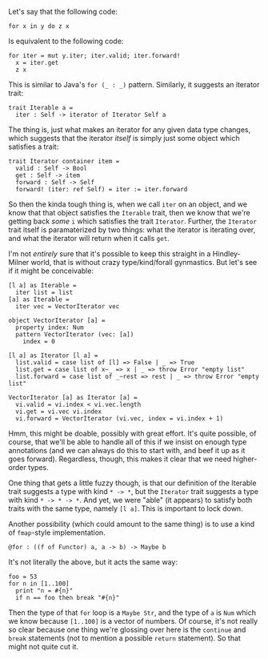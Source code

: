 Let's say that the following code:

```
for x in y do z x
```

Is equivalent to the following code:

```
for iter = mut y.iter; iter.valid; iter.forward!
  x = iter.get
  z x
```

This is similar to Java's `for (_ : _)` pattern. Similarly, it suggests an iterator trait:

```
trait Iterable a =
  iter : Self -> iterator of Iterator Self a

```

The thing is, just what makes an iterator for any given data type changes, which suggests that the iterator *itself* is simply just some object which satisfies a trait:

```
trait Iterator container item = 
  valid : Self -> Bool
  get : Self -> item
  forward : Self -> Self
  forward! (iter: ref Self) = iter := iter.forward
```

So then the kinda tough thing is, when we call `iter` on an object, and we know that that object satisfies the `Iterable` trait, then we know that we're getting back *some* `i` which satisfies the trait `Iterator`. Further, the `Iterator` trait itself is paramaterized by two things: what the iterator is iterating over, and what the iterator will return when it calls `get`.

I'm not *entirely* sure that it's possible to keep this straight in a Hindley-Milner world, that is without crazy type/kind/forall gynmastics. But let's see if it might be conceivable:

```
[l a] as Iterable =
  iter list = list
[a] as Iterable = 
  iter vec = VectorIterator vec

object VectorIterator [a] = 
  property index: Num
  pattern VectorIterator (vec: [a])
    index = 0

[l a] as Iterator [l a] = 
  list.valid = case list of [l] => False | _ => True
  list.get = case list of x~_ => x | _ => throw Error "empty list"
  list.forward = case list of _~rest => rest | _ => throw Error "empty list"

VectorIterator [a] as Iterator [a] =
  vi.valid = vi.index < vi.vec.length
  vi.get = vi.vec vi.index
  vi.forward = VectorIterator (vi.vec, index = vi.index + 1)
```

Hmm, this might be doable, possibly with great effort. It's quite possible, of course, that we'll be able to handle all of this if we insist on enough type annotations (and we can always do this to start with, and beef it up as it goes forward). Regardless, though, this makes it clear that we need higher-order types.

One thing that gets a little fuzzy though, is that our definition of the Iterable trait suggests a type with kind `* -> *`, but the `Iterator` trait suggests a type with kind `* -> * -> *`. And yet, we were "able" (it appears) to satisfy both traits with the same type, namely `[l a]`. This is important to lock down.

Another possibility (which could amount to the same thing) is to use a kind of `fmap`-style implementation.

```
@for : ((f of Functor) a, a -> b) -> Maybe b
```

It's not literally the above, but it acts the same way:

```
foo = 53
for n in [1..100]
  print "n = #{n}"
  if n == foo then break "#{n}"
```

Then the type of that `for` loop is a `Maybe Str`, and the type of `a` is `Num` which we know because `[1..100]` is a vector of numbers. Of course, it's not really so clear because one thing we're glossing over here is the `continue` and `break` statements (not to mention a possible `return` statement). So that might not quite cut it.
